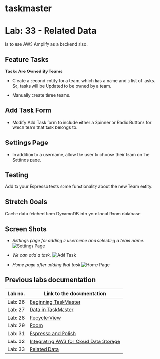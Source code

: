 # taskmaster

# Lab: 33 - Related Data
Is to use AWS Amplify as a backend also. 

## Feature Tasks
**Tasks Are Owned By Teams**
- Create a second entity for a team, which has a name and a list of tasks.
So, tasks will be Updated to be owned by a team.

- Manually create three teams.

## Add Task Form
- Modify Add Task form to include either a Spinner or Radio Buttons for which team that task belongs to.


## Settings Page
- In addition to a username, allow the user to choose their team on the Settings page. 

## Testing
Add to your Espresso tests some functionality about the new Team entity.

## Stretch Goals
Cache data fetched from DynamoDB into your local Room database.

## Screen Shots

- *Settings page for adding a username and selecting a team name.*
![Settings Page](screenshots/lab33/settings.jpg)

- *We can add a task.*
![Add Task](screenshots/lab33/add_a_task.jpg)

- *Home page after adding that task*
![Home Page](screenshots/lab33/home_page.jpg)



## Previous labs documentation

| Lab no.       | Link to the documentation  |         
| ------------|-----------------------------|
|Lab: 26|[Beginning TaskMaster](labs/LAB26.md)|
|Lab: 27|[Data in TaskMaster](labs/LAB27.md)|
|Lab: 28|[RecyclerView](labs/LAB28.md)|
|Lab: 29|[Room](labs/LAB29.md)|
|Lab: 31|[Espresso and Polish](labs/LAB31.md)|
|Lab: 32|[Integrating AWS for Cloud Data Storage](labs/LAB32.md)|
|Lab: 33|[Related Data](labs/LAB33.md)|